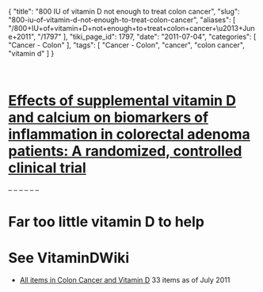{
    "title": "800 IU of vitamin D not enough to treat colon cancer",
    "slug": "800-iu-of-vitamin-d-not-enough-to-treat-colon-cancer",
    "aliases": [
        "/800+IU+of+vitamin+D+not+enough+to+treat+colon+cancer+\u2013+June+2011",
        "/1797"
    ],
    "tiki_page_id": 1797,
    "date": "2011-07-04",
    "categories": [
        "Cancer - Colon"
    ],
    "tags": [
        "Cancer - Colon",
        "cancer",
        "colon cancer",
        "vitamin d"
    ]
}


&nbsp;

# [Effects of supplemental vitamin D and calcium on biomarkers of inflammation in colorectal adenoma patients: A randomized, controlled clinical trial](http://cancerpreventionresearch.aacrjournals.org/content/early/2011/06/28/1940-6207.CAPR-11-0105.abstract)

– – – – – – 

# Far too little vitamin D to help

# See VitaminDWiki

* [All items in Colon Cancer and Vitamin D](https://www.VitaminDWiki.com/tiki-browse_categories.php?parentId=41&deep=off&type=) 33 items as of July 2011